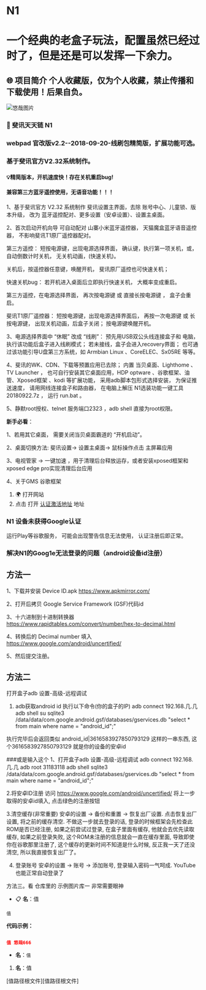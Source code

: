 # N1
# 一个经典的老盒子玩法，配置虽然已经过时了，但是还是可以发挥一下余力。

## 🌐 项目简介 个人收藏版，仅为个人收藏，禁止传播和下载使用！后果自负。
![悠哉图片](./图片一.jpeg)

### 🌟 斐讯天天链  N1   
### webpad 官改版v2.2--2018-09-20-线刷包精简版，扩展功能可选。
### 基于斐讯官方V2.32系统制作。

#### 💡精简版本，开机速度快！存在关机重启bug!  
#### 兼容第三方蓝牙遥控使用，无语音功能！！！

1、基于斐讯官方 V2.32 系统制作
斐讯设置主界面，去除 账号中心、儿童锁、版本升级，
改为 蓝牙遥控配对、更多设置（安卓设置）、设置主桌面。

2、首次启动开机向导
可自动配对 山寨小米蓝牙遥控器，
天猫魔盒蓝牙语音遥控器，
不影响斐讯T1原厂遥控器配对。

第三方遥控：
短按电源键，出现电源选择界面，
确认键，执行第一项关机，或，自动倒数计时关机，
无关机动画，(快速关机)。

关机后，按遥控器任意键，唤醒开机，
斐讯原厂遥控也可快速关机；

快速关机bug：
若开机进入桌面后立即执行快速关机，
大概率变成重启。

第三方遥控，在电源选择界面，
再次按电源键 
或 直接长按电源键 ，
盒子会重启。

斐讯T1原厂遥控器：
短按电源键，出现电源选择界面后，
再按一次电源键 或 长按电源键，
出现关机动画，后盒子关闭；
按电源键唤醒开机。


3、电源选择界面中 “休眠” 改成 “线刷”：
预先用USB双公头线连接盒子和 电脑，执行该功能后盒子进入线刷模式；
若未接线，盒子会进入recovery界面；
也可通过该功能引导U盘第三方系统，如 Armbian Linux 、CoreELEC、Sx05RE 等等。


4、斐讯的WK、CDN、下载等预置应用已去除；
内置 当贝桌面、Lighthome 、TV Launcher ，
也可自行安装其它桌面应用，HDP optware 、谷歌框架、油管、Xposed框架 、kodi 等扩展功能，
采用adb脚本包形式选择安装，
为保证推送速度，
请用网线连接盒子和路由器，
在电脑上解压 N1选装功能一键工具20180922.7z ，
运行 run.bat 。



5、静默root授权、telnet 服务端口2323 ，adb shell 直接为root权限。



**新手必看**： 

1、若用其它桌面，
需要关闭当贝桌面霸道的 “开机启动”。

2、桌面切换方法: 
斐讯设置->
设置主桌面->
鼠标操作点击 主屏幕应用



3、电视管家 -> 一键加速 ，用于清理后台释放运存，或者安装xposed框架和xposed edge pro实现清理后台应用


4、关于GMS 谷歌框架


1. 🌍 打开网站 
2. 点击 打开 [认证激活地址](https://www.google.com/android/uncertified/) 地址

### N1 设备未获得Google认证
运行Play等谷歌服务，
可能会出现警告信息无法使用，
认证注册后即正常。


### 解决N1的Goog1e无法登录的问题（android设备id注册）


##  方法一

1、下载并安装 Device ID.apk
      https://www.apkmirror.com/

2、打开后拷贝
Google Service Framework (GSF)代码id

3、十六进制到十进制转换器
https://www.rapidtables.com/convert/number/hex-to-decimal.html


4、转换后的 Decimal number 
填入 https://www.google.com/android/uncertified/


5、然后提交注册。 




## 方法二

打开盒子adb 设置-高级-远程调试
1. adb获取android id
执行以下命令(你的盒子的IP)
adb connect 192.168.几.几
adb shell
su
sqlite3 /data/data/com.google.android.gsf/databases/gservices.db "select * from main where name = \"android_id\";"

执行完毕后会返回类似 
android_id|3616583927850793129
这样的一串东西, 
这个3616583927850793129
就是你的设备的安卓id
 
###或是输入这个
1、打开盒子adb 设置-高级-远程调试
adb connect 192.168.几.几
adb root 31183118
adb shell
sqlite3 /data/data/com.google.android.gsf/databases/gservices.db "select * from main where name = \"android_id\";"



2.将安卓ID注册
访问 https://www.google.com/android/uncertified/
 将上一步取得的安卓id填入, 点击绿色的注册按钮


3.清空缓存(非常重要)
安卓的设置 -> 备份和重置 -> 恢复出厂设置.
 点击恢复出厂设置, 将之前的缓存清空. 
不做这一步就去登录的话, 
登录的时候框架会先检查此ROM是否已经注册, 
如果之前尝试过登录, 在盒子里面有缓存, 
他就会去优先读取缓存, 如果之前登录失败, 
这个ROM未注册的信息就会一直在缓存里面, 
导致即使你在谷歌那里注册了, 
这个缓存的更新时间不知道是什么时候,
 反正我一天了还没清空, 
所以我直接恢复出厂了。


4. 登录账号
安卓的设置 -> 账号 -> 添加账号, 
登录输入密码一气呵成. 
YouTube也能正常自动登录了




方法三。看 仓库里的  示例图片库一  非常需要眼神







- 📋 **名**：值


```
值

```

**代码示例：**

```json

值 悠哉666

```

- **名**：`值`

1. **名**：值

[值路径根文件][值路径根文件]






